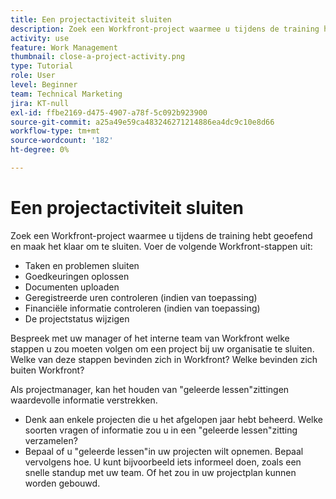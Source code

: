 ```yaml
---
title: Een projectactiviteit sluiten
description: Zoek een Workfront-project waarmee u tijdens de training hebt geoefend en maak het klaar om te sluiten.
activity: use
feature: Work Management
thumbnail: close-a-project-activity.png
type: Tutorial
role: User
level: Beginner
team: Technical Marketing
jira: KT-null
exl-id: ffbe2169-d475-4907-a78f-5c092b923900
source-git-commit: a25a49e59ca483246271214886ea4dc9c10e8d66
workflow-type: tm+mt
source-wordcount: '182'
ht-degree: 0%

---
```


# Een projectactiviteit sluiten

Zoek een Workfront-project waarmee u tijdens de training hebt geoefend en maak het klaar om te sluiten. Voer de volgende Workfront-stappen uit:

* Taken en problemen sluiten
* Goedkeuringen oplossen
* Documenten uploaden
* Geregistreerde uren controleren (indien van toepassing)
* Financiële informatie controleren (indien van toepassing)
* De projectstatus wijzigen

Bespreek met uw manager of het interne team van Workfront welke stappen u zou moeten volgen om een project bij uw organisatie te sluiten. Welke van deze stappen bevinden zich in Workfront? Welke bevinden zich buiten Workfront?

Als projectmanager, kan het houden van &quot;geleerde lessen&quot;zittingen waardevolle informatie verstrekken.

* Denk aan enkele projecten die u het afgelopen jaar hebt beheerd. Welke soorten vragen of informatie zou u in een &quot;geleerde lessen&quot;zitting verzamelen?
* Bepaal of u &quot;geleerde lessen&quot;in uw projecten wilt opnemen. Bepaal vervolgens hoe. U kunt bijvoorbeeld iets informeel doen, zoals een snelle standup met uw team. Of het zou in uw projectplan kunnen worden gebouwd.
